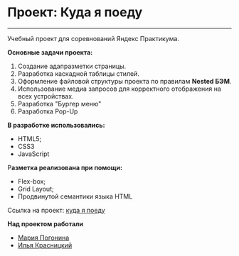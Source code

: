# Проект: Куда я поеду

------
Учебный проект для соревнований Яндекс Практикума.

**Основные задачи проекта:**
1. Создание адапразметки страницы.
2. Разработка каскадной таблицы стилей.
3. Оформление файловой структуры проекта по правилам **Nested БЭМ**.
4. Использование медиа запросов для корректного отображения на всех устройствах.
5. Разработка "Бургер меню"
6. Разработка Pop-Up

**В разработке использовались:**
* HTML5;
* CSS3
* JavaScript

Р**азметка реализована при помощи:**
* Flex-box;
* Grid Layout;
* Продвинутой семантики языка HTML

Ссылка на проект: [куда я поеду ](https://krasilya.github.io/practicum-competition/)

**Над проектом работали**
* [Мария Погонина](https://github.com/alsails)
* [Илья Красницкий](https://github.com/Krasilya)
